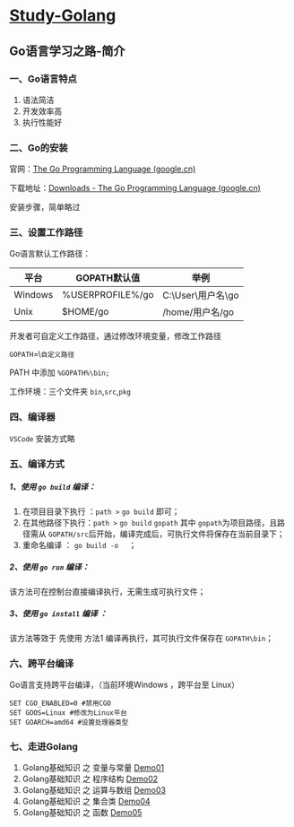 # [Study-Golang](https://studygolang.com/pkgdoc)

## Go语言学习之路-简介

### 一、Go语言特点

1. 语法简洁
2. 开发效率高
3. 执行性能好

### 二、Go的安装

官网：[The Go Programming Language (google.cn)](https://golang.google.cn/)

下载地址：[Downloads - The Go Programming Language (google.cn)](https://golang.google.cn/dl/)

安装步骤，简单略过

### 三、设置工作路径

Go语言默认工作路径：

| 平台    | GOPATH默认值     | 举例              |
| ------- | ---------------- | ----------------- |
| Windows | %USERPROFILE%/go | C:\User\用户名\go |
| Unix    | $HOME/go         | /home/用户名/go   |

开发者可自定义工作路径，通过修改环境变量，修改工作路径

`GOPATH`=\\`自定义路径`

PATH 中添加 `%GOPATH%\bin;`

工作环境：三个文件夹 `bin`,`src`,`pkg` 

### 四、编译器

`VSCode` 安装方式略

### 五、编译方式

##### 1、使用 `go build` 编译：

1. 在项目目录下执行 ：`path >` `go build` 即可；
2. 在其他路径下执行：`path >` `go build`  `gopath` 其中  `gopath`为项目路径，且路径需从 `GOPATH/src`后开始，编译完成后，可执行文件将保存在当前目录下；
3. 重命名编译 ： `go build -o  ` ；

##### 2、使用 `go run` 编译：

该方法可在控制台直接编译执行，无需生成可执行文件；

##### 3、使用 `go install` 编译 ：

该方法等效于 先使用 方法1 编译再执行，其可执行文件保存在 `GOPATH\bin`；

### 六、跨平台编译

Go语言支持跨平台编译，（当前环境Windows ，跨平台至 Linux）

```shell
SET CGO_ENABLED=0 #禁用CGO
SET GOOS=Linux #修改为Linux平台
SET GOARCH=amd64 #设置处理器类型
```

### 七、走进Golang

1. Golang基础知识 之 变量与常量 [Demo01](Demo01/README.md)
2. Golang基础知识 之 程序结构 [Demo02](Demo02/README.md)
3. Golang基础知识 之 运算与数组 [Demo03](Demo03/README.md)
4. Golang基础知识 之 集合类 [Demo04](Demo04/README.md)
5. Golang基础知识 之 函数 [Demo05](Demo05/README.md)